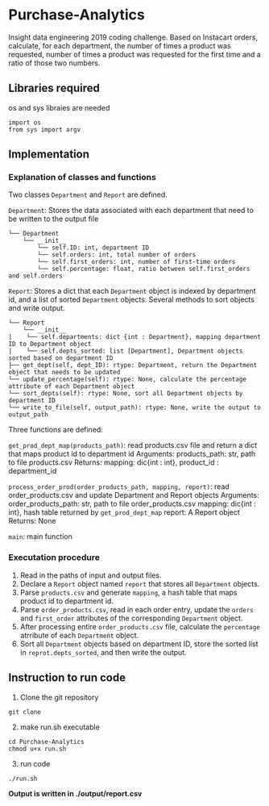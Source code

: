 # Purchase-Analytics

Insight data engineering 2019 coding challenge. Based on Instacart orders, calculate, for each department, the number of times a product was requested, number of times a product was requested for the first time and a ratio of those two numbers.

## Libraries required

os and sys libraies are needed
```
import os
from sys import argv
```

## Implementation

### Explanation of classes and functions

Two classes `Department` and `Report` are defined.

`Department`: Stores the data associated with each department that need to be written to the output file 

    └── Department
        └── __init__
            └── self.ID: int, department ID
            └── self.orders: int, total number of orders
            └── self.first_orders: int, number of first-time orders
            └── self.percentage: float, ratio between self.first_orders and self.orders

`Report`: Stores a dict that each `Department` object is indexed by department id, and a list of sorted `Department` objects. Several methods to sort objects and write output.

    └── Report
        └── __init__
	|    └── self.departments: dict {int : Department}, mapping department ID to Department object
	|    └── self.depts_sorted: list [Department], Department objects sorted based on department ID 
	├── get_dept(self, dept_ID): rtype: Department, return the Department object that needs to be updated
	└── update_percentage(self): rtype: None, calculate the percentage attribute of each Department object
	└── sort_depts(self): rtype: None, sort all Department objects by department ID
	└── write_to_file(self, output_path): rtype: None, write the output to output_path


Three functions are defined:

`get_prod_dept_map(products_path)`: read products.csv file and return a dict that maps product id to department id 
	Arguments:
		products_path: str, path to file products.csv
	Returns: 
		mapping: dic{int : int}, product_id : department_id
	
`process_order_prod(order_products_path, mapping, report)`: read order_products.csv and update Department and Report objects
	Arguments:
		order_products_path: str, path to file order_products.csv
		mapping: dic{int : int}, hash table returned by `get_prod_dept_map`
		report: A Report object
	Returns: None

`main`: main function

### Executation procedure
1. Read in the paths of input and output files.
2. Declare a `Report` object named `report` that stores all `Department` objects.
3. Parse `products.csv` and generate `mapping`, a hash table that maps product id to department id.
3. Parse `order_products.csv`, read in each order entry, update the `orders` and `first_order` attributes of the corresponding `Department` object.
4. After processing entire `order_products.csv` file, calculate the `percentage` atrribute of each `Department` object.
5. Sort all `Department` objects based on department ID, store the sorted list in `reprot.depts_sorted`, and then write the output.
    
## Instruction to run code

1. Clone the git repository
```
git clone
```

2. make run.sh executable
```
cd Purchase-Analytics
chmod u+x run.sh
```

3. run code
```
./run.sh
```
**Output is written in ./output/report.csv**
